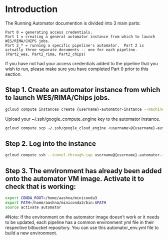 # Introduction
The Running Automator documention is divided into 3 main parts:

	Part 0 = generating access credentials.
	Part 1 = creating a general automator instance from which to launch WES/RIMA/CHIPS jobs.
	Part 2_* = running a specific pipeline's automator.  Part 2 is actually three separate documents -- one for each pipeline.  (Part2_wes, Part2_rima, Part2_chips)

If you have not had your access credentials added to the pipeline that you wish to run, please make sure you have completed Part 0 prior to this section.  

## Step 1. Create an automator instance from which to launch WES/RIMA/Chips jobs.

```bash
gcloud compute instances create {username}-automator-instance --machine-type n2-standard-2  --image-family=automator  --service-account biofxvm@cidc-biofx.iam.gserviceaccount.com --scopes https://www.googleapis.com/auth/devstorage.read_write,https://www.googleapis.com/auth/logging.write --zone us-east1-b
```

Upload your ~/.ssh/google_compute_engine key to the automator instance.
```bash
gcloud compute scp ~/.ssh/google_cloud_engine <username>@{username}-automator-instance:~/.ssh/ --tunnel-through-iap
```

## Step 2. Log into the instance

```bash
gcloud compute ssh --tunnel-through-iap username@{username}-automator-instance
```

## Step 3. The environment has already been added onto the automator VM image.  Activate it to check that is working:

```bash
export CONDA_ROOT=/home/aashna/miniconda3
export PATH=/home/aashna/miniconda3/bin:$PATH
source activate automator
```
#Note: If the environment on the automator image doesn’t work or it needs to be updated, each pipeline has a common environment yml file in their respective bitbucket repository.  You can use this automator_env.yml file to build a new environment.
